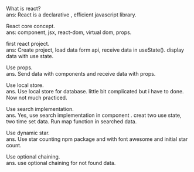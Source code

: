 What is react?\
ans: React is a declarative , efficient javascript library.

React core concept.\
ans: component, jsx, react-dom, virtual dom, props.

first react project.\
ans: Create project, load data form api, receive data in useState(). display data with use state.

Use props.\
ans. Send data with components and receive data with props.

Use local store.\
ans. Use local store for database. little bit complicated but i have to done. Now not much practiced.

Use search implementation.\
ans. Yes, use search implementation in component . creat two use state, two time set data. Run map function in searched data.

Use dynamic star.\
ans. Use star counting npm package and with font awesome and initial star count.

Use optional chaining.\
ans. use optional chaining for not found data.
